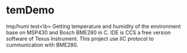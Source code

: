 # temDemo
tmp/humi test<\b>
Getting temperature and humidity of the environment base on MSP430 and Bosch BME280 in C.
IDE is CCS a free version software of Texus Instrument.
This project use IIC protocol to cummunication with BME280.
